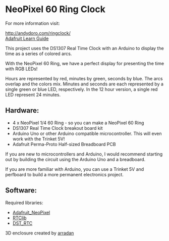 NeoPixel 60 Ring Clock
======================

For more information visit:

http://andydoro.com/ringclock/ \
[Adafruit Learn Guide](https://learn.adafruit.com/neopixel-60-ring-clock/)

This project uses the DS1307 Real Time Clock with an Arduino to display the time as a series of colored arcs.

With the NeoPixel 60 Ring, we have a perfect display for presenting the time with RGB LEDs!

Hours are represented by red, minutes by green, seconds by blue. The arcs overlap and the colors mix. Minutes and seconds are each represented by a single green or blue LED, respectively. In the 12 hour version, a single red LED represent 24 minutes.

Hardware:
-------

* 4 x NeoPixel 1/4 60 Ring - so you can make a NeoPixel 60 Ring
* DS1307 Real Time Clock breakout board kit
* Arduino Uno or other Arduino compatible microcontroller. This will even work with the Trinket 5V!
* Adafruit Perma-Proto Half-sized Breadboard PCB

If you are new to microcontrollers and Arduino, I would recommend starting out by building the circuit using the Arduino Uno and a breadboard.

If you are more familiar with Arduino, you can use a Trinket 5V and perfboard to build a more permanent electronics project.


Software:
-------

Required libraries:

* [Adafruit_NeoPixel](https://github.com/adafruit/Adafruit_NeoPixel)
* [RTClib](https://github.com/adafruit/RTClib)
* [DST_RTC](https://github.com/andydoro/DST_RTC)


3D enclosure created by [arradan](https://www.thingiverse.com/arradan/about)




